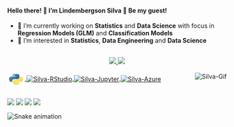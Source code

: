#### Hello there! 🎲 I’m Lindembergson Silva 👋 Be my guest!

- 🌱 I’m currently working on **Statistics** and **Data Science** with focus in **Regression Models (GLM)** and 
   **Classification Models**  
- 👀 I’m interested in **Statistics**, **Data Engineering** and **Data Science** 
##

<div align="center">
  <a href="https://github.com/lasilva0">
  <img height="180em" src="https://github-readme-stats.vercel.app/api?username=lasilva0&show_icons=true&theme=tokyonight&include_all_commits=true&count_private=true"/>
  <img height="180em" src="https://github-readme-stats.vercel.app/api/top-langs/?username=lasilva0&layout=compact&langs_count=7&theme=tokyonight"/>
</div>

<div style="display: inline_block"><br>
  <img align="center" alt="Silva-Python"  height="30" width="40" src="https://raw.githubusercontent.com/devicons/devicon/master/icons/python/python-original.svg">
  <img align="center" alt="Silva-RStudio" height="30" width="40" src="https://cdn.jsdelivr.net/gh/devicons/devicon/icons/rstudio/rstudio-plain.svg">
  <img align="center" alt="Silva-Jupyter" height="30" width="40" src="https://cdn.jsdelivr.net/gh/devicons/devicon/icons/jupyter/jupyter-original-wordmark.svg">
  <img align="center" alt="Silva-Azure"   height="30" width="40" src="https://cdn.jsdelivr.net/gh/devicons/devicon/icons/azure/azure-original.svg">
  <img align = "right" alt="Silva-Gif" height="150" src="https://i.picasion.com/pic92/19bc3bf9f3d8a2975bc262e6ffa5c50e.gif">
</div>
  
  ##  

<div>
  <a href = "mailto:lasilva.ufc@gmail.com"><img src="https://img.shields.io/badge/Gmail-D14836?style=for-the-badge&logo=gmail&logoColor=white" target="_blank"></a>
  <a href="https://instagram.com/berg.s" target="_blank"><img src="https://img.shields.io/badge/-Instagram-%23E4405F?style=for-the-badge&logo=instagram&logoColor=white" target="_blank"></a>
 <!--- <a href="https://discord.gg/wagxzStdcR" target="_blank"><img src="https://img.shields.io/badge/Discord-7289DA?style=for-the-badge&logo=discord&logoColor=white" target="_blank"></a> --->
  <a href="https://www.linkedin.com/in/lindembergson-silva-512645164" target="_blank"><img src="https://img.shields.io/badge/-LinkedIn-%230077B5?style=for-the-badge&logo=linkedin&logoColor=white" target="_blank"></a> 
  <a href="https://medium.com/@lasilva.ufc" target="_blank"><img src="https://img.shields.io/badge/Medium-12100E?style=for-the-badge&logo=medium&logoColor=white" target="_blank"></a> 
  
![Snake animation](https://github.com/lasilva0/lasilva0/blob/output/github-contribution-grid-snake.svg)
  
</div>


